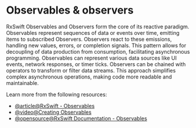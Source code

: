 # Observables & observers

RxSwift Observables and Observers form the core of its reactive paradigm. Observables represent sequences of data or events over time, emitting items to subscribed Observers. Observers react to these emissions, handling new values, errors, or completion signals. This pattern allows for decoupling of data production from consumption, facilitating asynchronous programming. Observables can represent various data sources like UI events, network responses, or timer ticks. Observers can be chained with operators to transform or filter data streams. This approach simplifies complex asynchronous operations, making code more readable and maintainable.

Learn more from the following resources:

- [@article@RxSwift - Observables](https://medium.com/@priya_talreja/rxswift-observables-7809b474aab)
- [@video@Creating Observables](https://www.youtube.com/watch?v=h59te-_rVYg)
- [@opensource@RxSwift Documentation - Observables](https://github.com/ReactiveX/RxSwift/blob/main/Documentation/GettingStarted.md#observables-aka-sequences)